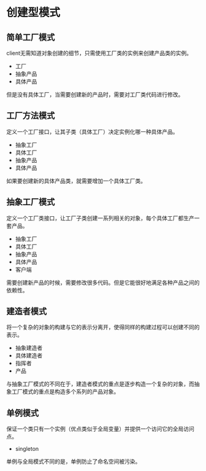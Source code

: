 # 创建型模式
## 简单工厂模式
client无需知道对象创建的细节，只需使用工厂类的实例来创建产品类的实例。  
- 工厂
- 抽象产品
- 具体产品  

但是没有具体工厂，当需要创建新的产品时，需要对工厂类代码进行修改。  

## 工厂方法模式
定义一个工厂接口，让其子类（具体工厂）决定实例化哪一种具体产品。  
- 抽象工厂
- 具体工厂
- 抽象产品
- 具体产品

如果要创建新的具体产品类，就需要增加一个具体工厂类。

## 抽象工厂模式
定义一个工厂类接口，让工厂子类创建一系列相关的对象，每个具体工厂都生产一套产品。  
- 抽象工厂
- 具体工厂
- 抽象产品
- 具体产品
- 客户端

需要创建新产品的时候，需要修改很多代码。但是它能很好地满足各种产品之间的依赖性。  

## 建造者模式
将一个复杂的对象的构建与它的表示分离开，使得同样的构建过程可以创建不同的表示。
- 抽象建造者
- 具体建造者
- 指挥者
- 产品

与抽象工厂模式的不同在于，建造者模式的重点是逐步构造一个复杂的对象，而抽象工厂模式的重点是构造多个系列的产品对象。  

## 单例模式
保证一个类只有一个实例（优点类似于全局变量）并提供一个访问它的全局访问点。
- singleton

单例与全局模式不同的是，单例防止了命名空间被污染。